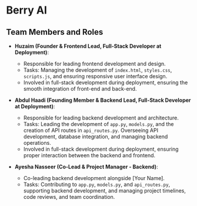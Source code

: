# Berry AI

## Team Members and Roles

- **Huzaim (Founder & Frontend Lead, Full-Stack Developer at Deployment)**:
  - Responsible for leading frontend development and design.
  - Tasks: Managing the development of `index.html`, `styles.css`, `scripts.js`, and ensuring responsive user interface design.
  - Involved in full-stack development during deployment, ensuring the smooth integration of front-end and back-end.

- **Abdul Haadi (Founding Member & Backend Lead, Full-Stack Developer at Deployment)**:
  - Responsible for leading backend development and architecture.
  - Tasks: Leading the development of `app.py`, `models.py`, and the creation of API routes in `api_routes.py`. Overseeing API development, database integration, and managing backend operations.
  - Involved in full-stack development during deployment, ensuring proper interaction between the backend and frontend.

- **Ayesha Nasseer (Co-Lead & Project Manager - Backend)**:
  - Co-leading backend development alongside [Your Name].
  - Tasks: Contributing to `app.py`, `models.py`, and `api_routes.py`, supporting backend development, and managing project timelines, code reviews, and team coordination.

  
